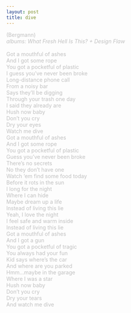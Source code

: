```yaml
---
layout: post
title: dive
---
```

<span style="color: #c0c0c0">(Bergmann)<br />
<i>albums: What Fresh Hell Is This? + Design Flaw</i><br />
<br />
Got a mouthful of ashes<br />
And I got some rope<br />
You got a pocketful of plastic<br />
I guess you&rsquo;ve never been broke<br />
Long-distance phone call<br />
From a noisy bar<br />
Says they&rsquo;ll be digging <br />
Through your trash one day<br />
I said they already are<br />
Hush now baby<br />
Don&rsquo;t you cry<br />
Dry your eyes<br />
Watch me dive<br />
Got a mouthful of ashes<br />
And I got some rope<br />
You got a pocketful of plastic<br />
Guess you&rsquo;ve never been broke<br />
There&rsquo;s no secrets<br />
No they don&rsquo;t have one<br />
Watch &lsquo;em find some food today <br />
Before it rots in the sun<br />
I long for the night<br />
Where I can hide<br />
Maybe dream up a life<br />
Instead of living this lie<br />
Yeah, I love the night<br />
I feel safe and warm inside<br />
Instead of living this lie<br />
Got a mouthful of ashes<br />
And I got a gun<br />
You got a pocketful of tragic<br />
You always had your fun<br />
Kid says where&rsquo;s the car<br />
And where are you parked<br />
Hmm&hellip;maybe in the garage<br />
Where I was a star<br />
Hush now baby<br />
Don&rsquo;t you cry<br />
Dry your tears<br />
And watch me dive<br />
</span>
<br />
